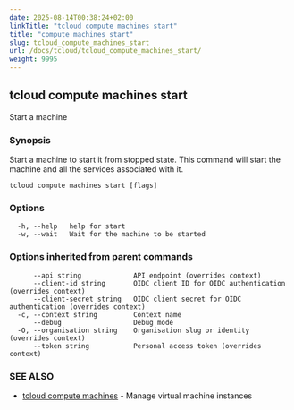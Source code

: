 ```yaml
---
date: 2025-08-14T00:38:24+02:00
linkTitle: "tcloud compute machines start"
title: "compute machines start"
slug: tcloud_compute_machines_start
url: /docs/tcloud/tcloud_compute_machines_start/
weight: 9995
---
```

## tcloud compute machines start

Start a machine

### Synopsis

Start a machine to start it from stopped state. This command will start the machine and all the services associated with it.

```
tcloud compute machines start [flags]
```

### Options

```
  -h, --help   help for start
  -w, --wait   Wait for the machine to be started
```

### Options inherited from parent commands

```
      --api string             API endpoint (overrides context)
      --client-id string       OIDC client ID for OIDC authentication (overrides context)
      --client-secret string   OIDC client secret for OIDC authentication (overrides context)
  -c, --context string         Context name
      --debug                  Debug mode
  -O, --organisation string    Organisation slug or identity (overrides context)
      --token string           Personal access token (overrides context)
```

### SEE ALSO

* [tcloud compute machines](/docs/tcloud/tcloud_compute_machines/)	 - Manage virtual machine instances

